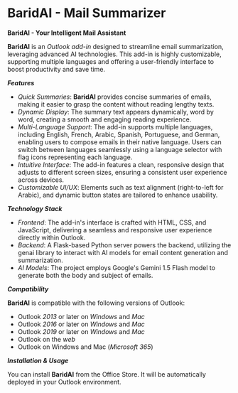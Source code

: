 # BaridAI - Mail Summarizer

**BaridAI - Your Intelligent Mail Assistant**

**BaridAI** is an *Outlook add-in* designed to streamline email summarization, leveraging advanced AI technologies. This add-in is highly customizable, supporting multiple languages and offering a user-friendly interface to boost productivity and save time.


***Features***
- *Quick Summaries*: **BaridAI** provides concise summaries of emails, making it easier to grasp the content without reading lengthy texts.
- *Dynamic Display*: The summary text appears dynamically, word by word, creating a smooth and engaging reading experience.
- *Multi-Language Support*: The add-in supports multiple languages, including English, French, Arabic, Spanish, Portuguese, and German, enabling users to compose emails in their native language. Users can switch between languages seamlessly using a language selector with flag icons representing each language.
- *Intuitive Interface*: The add-in features a clean, responsive design that adjusts to different screen sizes, ensuring a consistent user experience across devices.
- *Customizable UI/UX*: Elements such as text alignment (right-to-left for Arabic), and dynamic button states are tailored to enhance usability.


***Technology Stack***
- *Frontend*: The add-in's interface is crafted with HTML, CSS, and JavaScript, delivering a seamless and responsive user experience directly within Outlook.
- *Backend*: A Flask-based Python server powers the backend, utilizing the genai library to interact with AI models for email content generation and summarization.
- *AI Models*: The project employs Google's Gemini 1.5 Flash model to generate both the body and subject of emails.


***Compatibility***

**BaridAI** is compatible with the following versions of Outlook:
- Outlook *2013* or later on *Windows* and *Mac*
- Outlook *2016* or later on *Windows* and *Mac*
- Outlook *2019* or later on *Windows* and *Mac*
- Outlook on the *web*
- Outlook on Windows and Mac (*Microsoft 365*)

***Installation & Usage***

You can install **BaridAI** from the Office Store. It will be automatically deployed in your Outlook environment.
